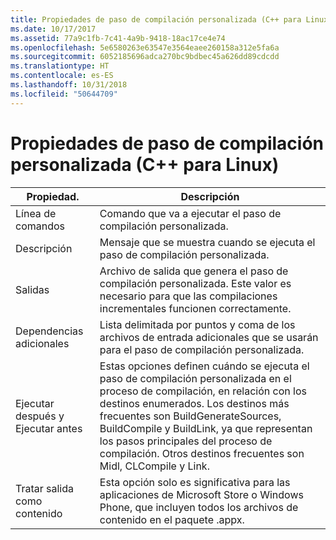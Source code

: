 ```yaml
---
title: Propiedades de paso de compilación personalizada (C++ para Linux)
ms.date: 10/17/2017
ms.assetid: 77a9c1fb-7c41-4a9b-9418-18ac17ce4e74
ms.openlocfilehash: 5e6580263e63547e3564eaee260158a312e5fa6a
ms.sourcegitcommit: 6052185696adca270bc9bdbec45a626dd89cdcdd
ms.translationtype: HT
ms.contentlocale: es-ES
ms.lasthandoff: 10/31/2018
ms.locfileid: "50644709"
---
```

# <a name="custom-build-step-properties-linux-c"></a>Propiedades de paso de compilación personalizada (C++ para Linux)

Propiedad. | Descripción
--- | ---
Línea de comandos | Comando que va a ejecutar el paso de compilación personalizada.
Descripción | Mensaje que se muestra cuando se ejecuta el paso de compilación personalizada.
Salidas | Archivo de salida que genera el paso de compilación personalizada. Este valor es necesario para que las compilaciones incrementales funcionen correctamente.
Dependencias adicionales | Lista delimitada por puntos y coma de los archivos de entrada adicionales que se usarán para el paso de compilación personalizada.
Ejecutar después y Ejecutar antes | Estas opciones definen cuándo se ejecuta el paso de compilación personalizada en el proceso de compilación, en relación con los destinos enumerados. Los destinos más frecuentes son BuildGenerateSources, BuildCompile y BuildLink, ya que representan los pasos principales del proceso de compilación. Otros destinos frecuentes son Midl, CLCompile y Link.
Tratar salida como contenido | Esta opción solo es significativa para las aplicaciones de Microsoft Store o Windows Phone, que incluyen todos los archivos de contenido en el paquete .appx.